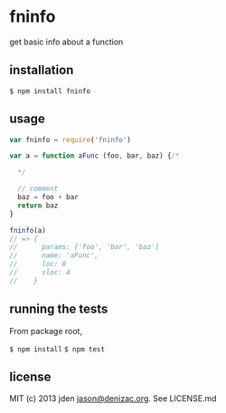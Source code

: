 # fninfo
get basic info about a function

## installation

    $ npm install fninfo

## usage
```js
var fninfo = require('fninfo')

var a = function aFunc (foo, bar, baz) {/*

  */

  // comment
  baz = foo + bar
  return baz
}

fninfo(a)
// => {
//      params: ['foo', 'bar', 'baz']
//      name: 'aFunc',
//      loc: 8
//      sloc: 4
//    }
```

## running the tests

From package root,

`$ npm install`
`$ npm test`

## license

MIT (c) 2013 jden <jason@denizac.org>. See LICENSE.md
